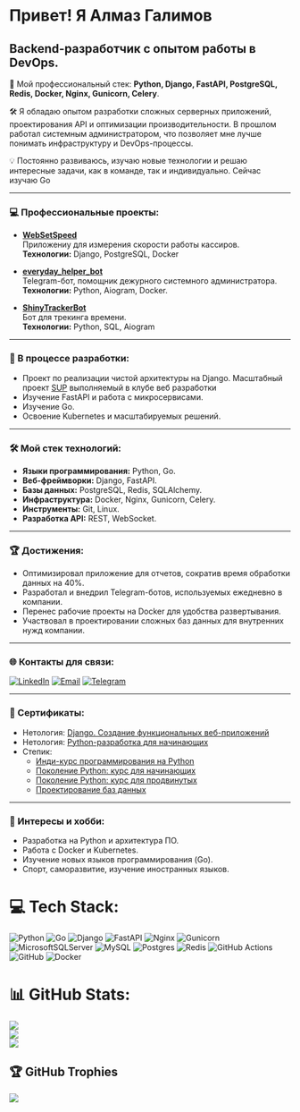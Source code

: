 Привет! Я Алмаз Галимов
=======================

Backend-разработчик с опытом работы в DevOps.
---------------------------------------------------------

🚀 Мой профессиональный стек: **Python, Django, FastAPI, PostgreSQL, Redis, Docker, Nginx, Gunicorn, Celery**.

🛠 Я обладаю опытом разработки сложных серверных приложений, проектирования API и оптимизации производительности. В прошлом работал системным администратором, что позволяет мне лучше понимать инфраструктуру и DevOps-процессы.

💡 Постоянно развиваюсь, изучаю новые технологии и решаю интересные задачи, как в команде, так и индивидуально. Сейчас изучаю Go

---

### 💻 Профессиональные проекты:

- **[WebSetSpeed](https://github.com/SoulStalker/WebSetSpeed)**  
  Приложениу для измерения скорости работы кассиров.  
  **Технологии:** Django, PostgreSQL, Docker

- **[everyday_helper_bot](https://github.com/SoulStalker/everyday_helper_bot)**  
  Telegram-бот, помощник дежурного системного администратора.  
  **Технологии:** Python, Aiogram, Docker.

- **[ShinyTrackerBot](https://github.com/SoulStalker/ShinyTrackerBot)**  
  Бот для трекинга времени.  
  **Технологии:** Python, SQL, Aiogram

---

### 🚀 В процессе разработки:

- Проект по реализации чистой архитектуры на Django. Масштабный проект [SUP](https://github.com/Synt4xL4b/sup-backend-2) выполняемый в клубе веб разработки
- Изучение FastAPI и работа с микросервисами.
- Изучение Go.
- Освоение Kubernetes и масштабируемых решений.

---

### 🛠️ Мой стек технологий:

- **Языки программирования:** Python, Go.
- **Веб-фреймворки:** Django, FastAPI.
- **Базы данных:** PostgreSQL, Redis, SQLAlchemy.
- **Инфраструктура:** Docker, Nginx, Gunicorn, Celery.
- **Инструменты:** Git, Linux.
- **Разработка API:** REST, WebSocket.

---

### 🏆 Достижения:

- Оптимизировал приложение для отчетов, сократив время обработки данных на 40%.
- Разработал и внедрил Telegram-ботов, используемых ежедневно в компании.
- Перенес рабочие проекты на Docker для удобства развертывания.
- Участвовал в проектировании сложных баз данных для внутренних нужд компании.

---

### 🌐 Контакты для связи:

[![LinkedIn](https://img.shields.io/badge/LinkedIn-%230077B5.svg?logo=linkedin&logoColor=white)](https://linkedin.com/in/almaz-galimov)
[![Email](https://img.shields.io/badge/Email-D14836?logo=gmail&logoColor=white)](mailto:almazpython@gmail.com)
[![Telegram](https://img.shields.io/badge/Telegram-%230088cc.svg?logo=telegram&logoColor=white)](https://t.me/soulstalk3r)

---

### 🥇 Сертификаты:

- Нетология: [Django. Создание функциональных веб-приложений](https://github.com/SoulStalker/SoulStalker/blob/main/nl_django.pdf)
- Нетология: [Python-разработка для начинающих](https://github.com/SoulStalker/SoulStalker/blob/15580a3fae59d822430146dc5c282c0ef5176093/nl_python.pdf)
- Степик:
  + [Инди-курс программирования на Python](https://github.com/SoulStalker/SoulStalker/blob/b42e00c5d999a7a666f70f4e27b551d229768a4d/py_indie.pdf)
  + [Поколение Python: курс для начинающих](https://github.com/SoulStalker/SoulStalker/blob/b42e00c5d999a7a666f70f4e27b551d229768a4d/pygen_0.pdf)
  + [Поколение Python: курс для продвинутых](https://github.com/SoulStalker/SoulStalker/blob/b42e00c5d999a7a666f70f4e27b551d229768a4d/pygen_1.pdf)
  + [Проектирование баз данных](https://github.com/SoulStalker/SoulStalker/blob/b42e00c5d999a7a666f70f4e27b551d229768a4d/sql_project.pdf)

---

### 🎯 Интересы и хобби:
- Разработка на Python и архитектура ПО.
- Работа с Docker и Kubernetes.
- Изучение новых языков программирования (Go).
- Спорт, саморазвитие, изучение иностранных языков.

# 💻 Tech Stack:
![Python](https://img.shields.io/badge/python-3670A0?style=for-the-badge&logo=python&logoColor=ffdd54) ![Go](https://img.shields.io/badge/go-%2300ADD8.svg?style=for-the-badge&logo=go&logoColor=white) ![Django](https://img.shields.io/badge/django-%23092E20.svg?style=for-the-badge&logo=django&logoColor=white) ![FastAPI](https://img.shields.io/badge/FastAPI-005571?style=for-the-badge&logo=fastapi) ![Nginx](https://img.shields.io/badge/nginx-%23009639.svg?style=for-the-badge&logo=nginx&logoColor=white) ![Gunicorn](https://img.shields.io/badge/gunicorn-%298729.svg?style=for-the-badge&logo=gunicorn&logoColor=white) ![MicrosoftSQLServer](https://img.shields.io/badge/Microsoft%20SQL%20Server-CC2927?style=for-the-badge&logo=microsoft%20sql%20server&logoColor=white) ![MySQL](https://img.shields.io/badge/mysql-4479A1.svg?style=for-the-badge&logo=mysql&logoColor=white) ![Postgres](https://img.shields.io/badge/postgres-%23316192.svg?style=for-the-badge&logo=postgresql&logoColor=white) ![Redis](https://img.shields.io/badge/redis-%23DD0031.svg?style=for-the-badge&logo=redis&logoColor=white) ![GitHub Actions](https://img.shields.io/badge/github%20actions-%232671E5.svg?style=for-the-badge&logo=githubactions&logoColor=white) ![GitHub](https://img.shields.io/badge/github-%23121011.svg?style=for-the-badge&logo=github&logoColor=white) ![Docker](https://img.shields.io/badge/docker-%230db7ed.svg?style=for-the-badge&logo=docker&logoColor=white)
# 📊 GitHub Stats:
![](https://github-readme-stats.vercel.app/api?username=SoulStalker&theme=transparent&hide_border=false&include_all_commits=true&count_private=true)<br/>
![](https://github-readme-streak-stats.herokuapp.com/?user=SoulStalker&theme=transparent&hide_border=false)<br/>
![](https://github-readme-stats.vercel.app/api/top-langs/?username=SoulStalker&theme=transparent&hide_border=false&include_all_commits=true&count_private=true&layout=compact)

## 🏆 GitHub Trophies
![](https://github-profile-trophy.vercel.app/?username=SoulStalker&theme=shades-of-purple&no-frame=false&no-bg=true&margin-w=4)

